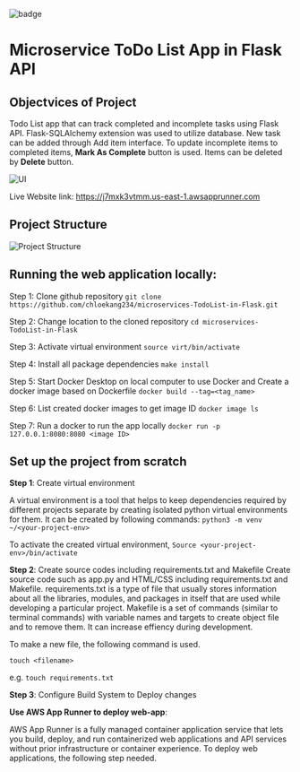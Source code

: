 ![badge](https://github.com/chloekang234/microservices-TodoList-in-Flask/actions/workflows/main.yml/badge.svg)

# Microservice ToDo List App in Flask API

## Objectvices of Project
Todo List app that can track completed and incomplete tasks using Flask API. Flask-SQLAlchemy extension was used to utilize database. New task can be added through Add item interface. To update incomplete items to completed items, **Mark As Complete** button is used. Items can be deleted by **Delete** button.

![UI](https://github.com/chloekang234/microservices-TodoList-in-Flask/blob/main/src/UI%20screen.png)

Live Website link: https://j7mxk3vtmm.us-east-1.awsapprunner.com

## Project Structure
![Project Structure](https://github.com/chloekang234/microservices-TodoList-in-Flask/blob/main/src/Project%20Structure.png)


## Running the web application locally:

Step 1: Clone github repository
`git clone https://github.com/chloekang234/microservices-TodoList-in-Flask.git`

Step 2: Change location to the cloned repository
`cd microservices-TodoList-in-Flask`

Step 3: Activate virtual environment
`source virt/bin/activate`

Step 4: Install all package dependencies
`make install`

Step 5: Start Docker Desktop on local computer to use Docker and Create a docker image based on Dockerfile
`docker build --tag=<tag_name>`

Step 6: List created docker images to get image ID
`docker image ls`

Step 7: Run a docker to run the app locally
`docker run -p 127.0.0.1:8080:8080 <image ID>`


## Set up the project from scratch

**Step 1**: Create virtual environment

A virtual environment is a tool that helps to keep dependencies required by different projects separate by creating isolated python virtual environments for them. It can be created by following commands:
`python3 -m venv ~/<your-project-env>`

To activate the created virtual environment,
`Source <your-project-env>/bin/activate`

**Step 2**: Create source codes including requirements.txt and Makefile
Create source code such as app.py and HTML/CSS including requirements.txt and Makefile. requirements.txt is a type of file that usually stores information about all the libraries, modules, and packages in itself that are used while developing a particular project. Makefile is a set of commands (similar to terminal commands) with variable names and targets to create object file and to remove them. It can increase effiency during development.

To make a new file, the following command is used.

`touch <filename>`

e.g. `touch requirements.txt`


**Step 3**: Configure Build System to Deploy changes

 **Use AWS App Runner to deploy web-app**: 

AWS App Runner is a fully managed container application service that lets you build, deploy, and run containerized web applications and API services without prior infrastructure or container experience. To deploy web applications, the following step needed.





